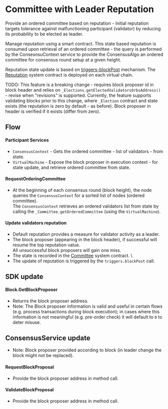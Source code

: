 # Committee with Leader Reputation
Provide an ordered committee based on reputation - 
Initial reputation targets tolerance against malfunctioning participant (validator) by reducing its probability to be elected as leader.

Manage reputation using a smart contract. This state based reputation is consumed upon retrieval of an ordered committee - the query is performed by the ConsesnsuContext service 
to provide the ConsensusAlgo an ordered committee for consensus round setup at a given height.

Reputation state update is based on [triggers-blockPost](../flows/trigger.md) mechanism. 
The [Reputation](../smart-contracts/system/_Committee.md) system contract is deployed on each virtual chain.
<!--Note: Audit node - verification different than participant?-->
TODO: This feature is a breaking change - requires block proposer id in block header and relies on `_Elections.getElectedValidatorsOrbsAddress()` - revise when "revisions" is supported. Currently, the feature supports validating blocks prior to this change, where `_Election` contract and state exists (the reputation is zero by default - as before). Block proposer in header is verified if it exists (differ from zero).
## Flow

#### Participant Services
* `ConsensusContext` - Gets the ordered committee - list of validators - from state.
* `VirtualMachine` - Expose the block proposer in execution context - for state update, and retrieve ordered committee from state. 

#### RequestOrderingCommittee 
* At the beginning of each consensus round (block height), the node queries the `ConsensusContext` for a sorted list of nodes (ordered committee). \
The `ConsensusContext` retrieves an ordered validators list from state by calling the `_Committee.getOrderedCommittee` (using the `VirtualMachine`).

#### Update validators reputation
* Default reputation provides a measure for validator activity as a leader.
* The block proposer (appearing in the block header), if successful will resume the top reputation value.\
All unsuccessful block proposers will gain one miss.
* The state is recorded in the [Committee](../smart-contracts/system/_Committee.md) system contract. \
* The update of reputation is triggered by the `triggers.blockPost` call. 

## SDK update
#### Block.GetBlockProposer
* Returns the block proposer address.
* Note: The Block proposer information is valid and useful in certain flows (e.g. process transactions during block execution); in cases where this information is not meaningful (e.g. pre-order check) it will default to `0` to deter misuse.

## ConsensusService update
* Note: Block proposer provided according to block (in leader change the block might not be replaced).

#### RequestBlockProposal
* Provide the block proposer address in method call.

#### ValidateBlockProposal
* Provide the block proposer address in method call.